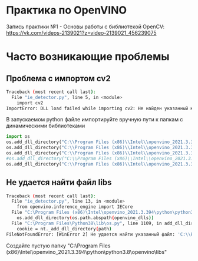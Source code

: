 # Практика по OpenVINO

Запись практики №1 - Основы работы с библиотекой OpenCV:
https://vk.com/videos-2139021?z=video-2139021_456239075

# Часто возникающие проблемы

## Проблема с импортом cv2
```bash
Traceback (most recent call last):
  File "ie_detector.py", line 5, in <module>
    import cv2
ImportError: DLL load failed while importing cv2: Не найден указанный модуль.
```

В запускаемом python файле импортируйте вручную пути к папкам с динамическими библиотеками 
```python
import os
os.add_dll_directory("C:\\Program Files (x86)\\Intel\\openvino_2021.3.394\\deployment_tools\\ngraph\\lib")
os.add_dll_directory("C:\\Program Files (x86)\\Intel\\openvino_2021.3.394\\deployment_tools\\inference_engine\\external\\tbb\\bin")
os.add_dll_directory("C:\\Program Files (x86)\\Intel\\openvino_2021.3.394\\deployment_tools\\inference_engine\\bin\\intel64\\Release")
#os.add_dll_directory("C:\\Program Files (x86)\\Intel\\openvino_2021.3.394\\deployment_tools\\inference_engine\\external\\hddl\\bin")
os.add_dll_directory("C:\\Program Files (x86)\\Intel\\openvino_2021.3.394\\opencv\\bin")
```


## Не удается найти файл libs

```bash
Traceback (most recent call last):
  File "ie_detector.py", line 13, in <module>
    from openvino.inference_engine import IECore
  File "C:\Program Files (x86)\Intel\openvino_2021.3.394\python\python3.8\openvino\inference_engine\__init__.py", line 30, in <module>
    os.add_dll_directory(os.path.abspath(openvino_dlls))
  File "C:\Program Files\Python38\lib\os.py", line 1109, in add_dll_directory
    cookie = nt._add_dll_directory(path)
FileNotFoundError: [WinError 2] Не удается найти указанный файл: 'C:\\Program Files (x86)\\Intel\\openvino_2021.3.394\\python\\python3.8\\openvino\\libs'
```

Создайте пустую папку "C:\\Program Files (x86)\\Intel\\openvino_2021.3.394\\python\\python3.8\\openvino\\libs"
